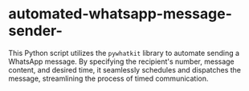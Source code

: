 # automated-whatsapp-message-sender-
This Python script utilizes the `pywhatkit` library to automate sending a WhatsApp message. By specifying the recipient's number, message content, and desired time, it seamlessly schedules and dispatches the message, streamlining the process of timed communication.
